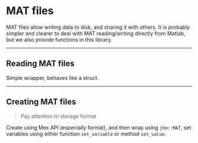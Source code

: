 
# MAT files

MAT files allow writing data to disk, and sharing it with others.
It is probably simpler and clearer to deal with MAT reading/writing directly from Matlab, but we also provide functions in this library.

---

## Reading MAT files

Simple wrapper, behaves like a struct.

---

## Creating MAT files

> Pay attention to storage format

Create using Mex API (especially format), and then wrap using `jhm::MAT`, set variables using either function `set_variable` or method `set_value`.
